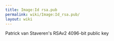 ```yaml
---
title: Image:Id rsa.pub
permalink: wiki/Image:Id_rsa.pub/
layout: wiki
---
```


Patrick van Staveren's RSAv2 4096-bit public key
